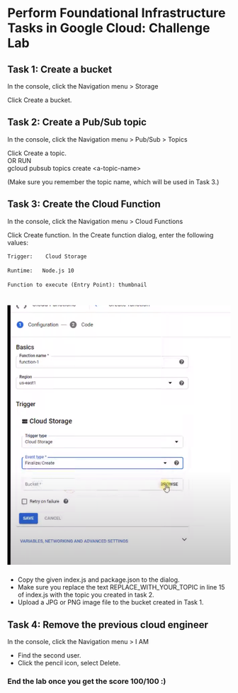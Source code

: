 # Perform Foundational Infrastructure Tasks in Google Cloud: Challenge Lab

## Task 1: Create a bucket

In the console, click the Navigation menu > Storage

Click Create a bucket.

## Task 2: Create a Pub/Sub topic

In the console, click the Navigation menu > Pub/Sub > Topics

Click Create a topic. \
OR RUN \
gcloud pubsub topics create \<a-topic-name>

(Make sure you remember the topic name, which will be used in Task 3.)

## Task 3: Create the Cloud Function

In the console, click the Navigation menu > Cloud Functions

Click Create function.
In the Create function dialog, enter the following values:

```
Trigger:    Cloud Storage

Runtime:   Node.js 10

Function to execute (Entry Point): thumbnail
```

# ![img2](img2.png)

- Copy the given index.js and package.json to the dialog.
- Make sure you replace the text REPLACE_WITH_YOUR_TOPIC in line 15 of index.js with the topic you created in task 2.
- Upload a JPG or PNG image file to the bucket created in Task 1.

## Task 4: Remove the previous cloud engineer

In the console, click the Navigation menu > I AM

- Find the second user.
- Click the pencil icon, select Delete.

### End the lab once you get the score 100/100 :)
